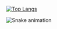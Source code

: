 [![Top Langs](https://github-readme-stats.vercel.app/api/top-langs/?username=eebbuunn&layout=compact&theme=dark)](https://github.com/anuraghazra/github-readme-stats)

![Snake animation](https://github.com/{{your_username}}/{{your_username}}/blob/output/github-contribution-grid-snake.svg)
